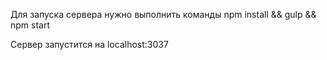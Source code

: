Для запуска сервера нужно выполнить команды npm install && gulp && npm start

Сервер запустится на localhost:3037